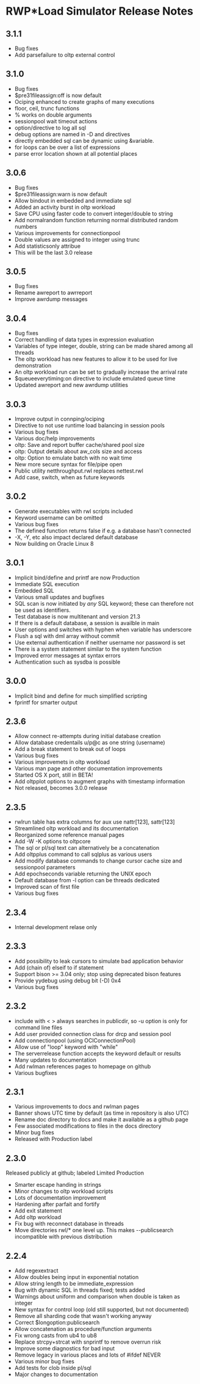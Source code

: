 # RWP\*Load Simulator Release Notes

## 3.1.1

* Bug fixes
* Add parsefailure to oltp external control

## 3.1.0

* Bug fixes
* $pre31fileassign:off is now default
* Ociping enhanced to create graphs of many executions
* floor, ceil, trunc functions
* % works on double arguments
* sessionpool wait timeout actions
* option/directive to log all sql
* debug options are named in -D and directives
* directly embedded sql can be dynamic using &variable.
* for loops can be over a list of expressions
* parse error location shown at all potential places

## 3.0.6

* Bug fixes
* $pre31fileassign:warn is now default
* Allow bindout in embedded and immediate sql
* Added an activity burst in oltp workload
* Save CPU using faster code to convert integer/double to string
* Add normalrandom function returning normal distributed random numbers
* Various improvements for connectionpool
* Double values are assigned to integer using trunc
* Add statisticsonly attribue
* This will be the last 3.0 release

## 3.0.5

* Bug fixes
* Rename awreport to awrreport
* Improve awrdump messages

## 3.0.4

* Bug fixes
* Correct handling of data types in expression evaluation
* Variables of type integer, double, string can be made shared among all threads
* The oltp workload has new features to allow it to be used for live demonstration
* An oltp workload run can be set to gradually increase the arrival rate
* $queueeverytiming:on directive to include emulated queue time
* Updated awreport and new awrdump utilities

## 3.0.3

* Improve output in connping/ociping
* Directive to not use runtime load balancing in session pools
* Various bug fixes
* Various doc/help improvements
* oltp: Save and report buffer cache/shared pool size
* oltp: Output details about aw\_cols size and access
* oltp: Option to emulate batch with no wait time
* New more secure syntax for file/pipe open
* Public utility netthroughput.rwl replaces nettest.rwl
* Add case, switch, when as future keywords

## 3.0.2

* Generate executables with rwl scripts included
* Keyword username can be omitted
* Various bug fixes
* The defined function returns false if e.g. a database hasn't connected
* -X, -Y, etc also impact declared default database
* Now building on Oracle Linux 8

## 3.0.1

* Implicit bind/define and printf are now Production
* Immediate SQL execution
* Embedded SQL
* Various small updates and bugfixes
* SQL scan is now initiated by _any_ SQL keyword; these can therefore not be used as identifiers.
* Test database is now multitenant and version 21.3
* If there is a default database, a session is availble in main
* User options and switches with hyphen when variable has underscore
* Flush a sql with dml array without commit
* Use external authentication if neither username nor password is set
* There is a system statement similar to the system function
* Improved error messages at syntax errors
* Authentication such as sysdba is possible

## 3.0.0

* Implicit bind and define for much simplified scripting
* fprintf for smarter output

## 2.3.6

* Allow connect re-attempts during initial database creation
* Allow database credentails u/p@c as one string (username)
* Add a break statement to break out of loops
* Various bug fixes
* Various improvemets in oltp workload
* Various man page and other documentation improvements
* Started OS X port, still in BETA!
* Add oltpplot options to augment graphs with timestamp information
* Not released, becomes 3.0.0 release

## 2.3.5

* rwlrun table has extra columns for aux use nattr[123], sattr[123]
* Streamlined oltp workload and its documentation
* Reorganized some reference manual pages
* Add -W -K options to oltpcore
* The sql or pl/sql text can alternatively be a concatenation
* Add oltpplus command to call sqlplus as various users
* Add modify database commands to change cursor cache size and sessionpool parameters
* Add epochseconds variable returning the UNIX epoch
* Default database from -l option can be threads dedicated
* Improved scan of first file
* Various bug fixes

## 2.3.4

* Internal development relase only

## 2.3.3

* Add possibility to leak cursors to simulate bad application behavior
* Add (chain of) elseif to if statement
* Support bison >= 3.04 only; stop using deprecated bison features
* Provide yydebug using debug bit (-D) 0x4
* Various bug fixes

## 2.3.2

* include with < > always searches in publicdir, so -u option is only for command line files
* Add user provided connection class for drcp and session pool
* Add connectionpool (using OCIConnectionPool)
* Allow use of "loop" keyword with "while"
* The serverrelease function accepts the keyword default or results
* Many updates to documentation
* Add rwlman references pages to homepage on github
* Various bugfixes

## 2.3.1

* Various improvements to docs and rwlman pages
* Banner shows UTC time by default (as time in repository is also UTC) 
* Rename doc directory to docs and make it available as a github page
* Few associated modifications to files in the docs directory
* Minor bug fixes
* Released with Production label

## 2.3.0

Released publicly at github; labeled Limited Production

* Smarter escape handing in strings
* Minor changes to oltp workload scripts
* Lots of documentation improvement
* Hardening after parfait and fortify
* Add exit statement
* Add oltp workload
* Fix bug with reconnect database in threads
* Move directories rwl/* one level up. This makes --publicsearch incompatible with previous distribution

## 2.2.4

* Add regexextract
* Allow doubles being input in exponential notation
* Allow string length to be immediate_expression
* Bug with dynamic SQL in threads fixed; tests added
* Warnings about uniform and comparison when double is taken as integer
* New syntax for control loop (old still supported, but not documented)
* Remove all sharding code that wasn't working anyway
* Correct $longoption:publicsearch 
* Allow concatenation as procedure/function arguments
* Fix wrong casts from ub4 to ub8
* Replace strcpy+strcat with snprintf to remove overrun risk
* Improve some diagnostics for bad input
* Remove legacy in various places and lots of #ifdef NEVER
* Various minor bug fixes
* Add tests for clob inside pl/sql
* Major changes to documentation

